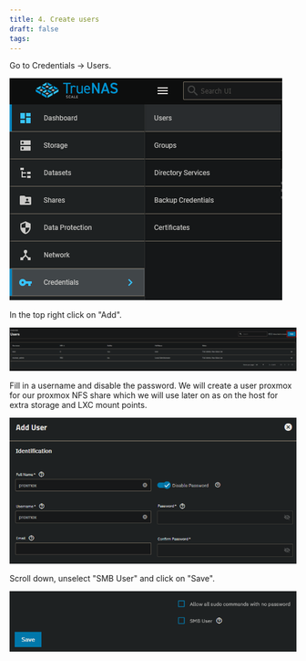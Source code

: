 ```yaml
---
title: 4. Create users
draft: false
tags:
---
```

 
Go to Credentials -> Users.

![](truenas_user_1.png)

In the top right click on "Add".

![](truenas_user_2.png)

Fill in a username and disable the password. We will create a user proxmox for our proxmox NFS share which we will use later on as on the host for extra storage and LXC mount points.

![](truenas_user_3.png)

Scroll down, unselect "SMB User" and click on "Save".

![](truenas_user_4.png)

